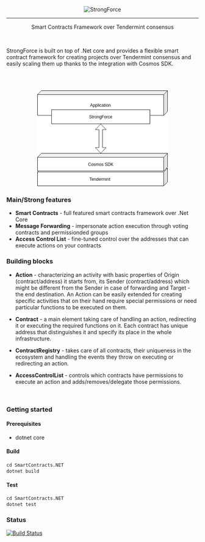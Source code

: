 <p align="center">
  <img alt="StrongForce" src="https://static.wixstatic.com/media/f540e6_be16a94f943d454c94ec7dfe86c61618~mv2.png/v1/fill/w_249,h_79,al_c,q_80,usm_0.66_1.00_0.01/f540e6_be16a94f943d454c94ec7dfe86c61618~mv2.webp" width="400">
</p>

___
<p align="center" >
 Smart Contracts Framework over Tendermint consensus
</p>
</br>


StrongForce is built on top of .Net core and provides a flexible smart contract framework for creating projects over Tendermint consensus and easily scaling them up thanks to the integration with Cosmos SDK.

</br>
</br>
<p align="center">
  <img alt="StrongForce" src="Images/architecture.png"  height="250">
</p>


### Main/Strong features 

- **Smart Contracts** - full featured smart contracts framework over .Net Core 
- **Message Forwarding** - impersonate action execution through voting contracts and permissionded groups
- **Access Control List** - fine-tuned control over the addresses that can execute actions on your contracts

### Building blocks
- **Action** - characterizing an activity with basic properties of Origin (contract/address) it starts from, its Sender (contract/address) which might be different from the Sender in case of forwarding and Target - the end destination. An Action can be easily extended for creating specific activities that on their hand require special permissions or need particular functions to be executed on them. 

- **Contract** - a main element taking care of handling an action, redirecting it or executing the required functions on it. Each contract has unique address that distinguishes it and specify its place in the whole infrastructure.

- **ContractRegistry** - takes care of all contracts, their uniqueness in the ecosystem and handling the events they throw on executing or redirecting an action. 

- **AccessControlList** - controls which contracts have permissions to execute an action and adds/removes/delegate those permissions.

</br>

### Getting started
#### Prerequisites
- dotnet core
#### Build
```
cd SmartContracts.NET
dotnet build
```
#### Test
```
cd SmartContracts.NET
dotnet test
```

### Status

[![Build Status](https://travis-ci.com/comrade-coop/strongforce.svg?branch=master)](https://travis-ci.com/comrade-coop/strongforce)
